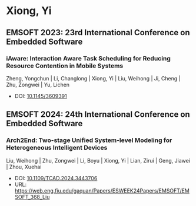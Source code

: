 # Xiong, Yi

## EMSOFT 2023: 23rd International Conference on Embedded Software

### iAware: Interaction Aware Task Scheduling for Reducing Resource Contention in Mobile Systems
Zheng, Yongchun | Li, Changlong | Xiong, Yi | Liu, Weihong | Ji, Cheng | Zhu, Zongwei | Yu, Lichen
* DOI: [10.1145/3609391](https://doi.org/10.1145/3609391)

## EMSOFT 2024: 24th International Conference on Embedded Software

### Arch2End: Two-stage Unified System-level Modeling for Heterogeneous Intelligent Devices
Liu, Weihong | Zhu, Zongwei | Li, Boyu | Xiong, Yi | Lian, Zirui | Geng, Jiawei | Zhou, Xuehai
* DOI: [10.1109/TCAD.2024.3443706](https://doi.org/10.1109/TCAD.2024.3443706)
* URL: <https://web.eng.fiu.edu/gaquan/Papers/ESWEEK24Papers/EMSOFT/EMSOFT_368_Liu>

